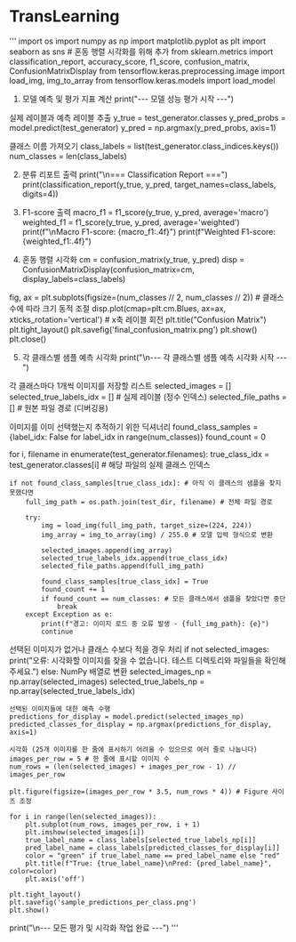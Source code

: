 # TransLearning
'''
import os
import numpy as np
import matplotlib.pyplot as plt
import seaborn as sns # 혼동 행렬 시각화를 위해 추가
from sklearn.metrics import classification_report, accuracy_score, f1_score, confusion_matrix, ConfusionMatrixDisplay
from tensorflow.keras.preprocessing.image import load_img, img_to_array
from tensorflow.keras.models import load_model 

1. 모델 예측 및 평가 지표 계산
print("--- 모델 성능 평가 시작 ---")

실제 레이블과 예측 레이블 추출
y_true = test_generator.classes
y_pred_probs = model.predict(test_generator)
y_pred = np.argmax(y_pred_probs, axis=1)

클래스 이름 가져오기
class_labels = list(test_generator.class_indices.keys())
num_classes = len(class_labels)


2. 분류 리포트 출력
print("\n=== Classification Report ===")
print(classification_report(y_true, y_pred, target_names=class_labels, digits=4))

3. F1-score 출력
macro_f1 = f1_score(y_true, y_pred, average='macro')
weighted_f1 = f1_score(y_true, y_pred, average='weighted')
print(f"\nMacro F1-score: {macro_f1:.4f}")
print(f"Weighted F1-score: {weighted_f1:.4f}")

4. 혼동 행렬 시각화
cm = confusion_matrix(y_true, y_pred)
disp = ConfusionMatrixDisplay(confusion_matrix=cm, display_labels=class_labels)

fig, ax = plt.subplots(figsize=(num_classes // 2, num_classes // 2)) # 클래스 수에 따라 크기 동적 조절
disp.plot(cmap=plt.cm.Blues, ax=ax, xticks_rotation='vertical') # x축 레이블 회전
plt.title("Confusion Matrix")
plt.tight_layout()
plt.savefig('final_confusion_matrix.png')
plt.show()
plt.close()

5. 각 클래스별 샘플 예측 시각화
print("\n--- 각 클래스별 샘플 예측 시각화 시작 ---")

각 클래스마다 1개씩 이미지를 저장할 리스트
selected_images = []
selected_true_labels_idx = [] # 실제 레이블 (정수 인덱스)
selected_file_paths = [] # 원본 파일 경로 (디버깅용)

이미지를 이미 선택했는지 추적하기 위한 딕셔너리
found_class_samples = {label_idx: False for label_idx in range(num_classes)}
found_count = 0

for i, filename in enumerate(test_generator.filenames):
    true_class_idx = test_generator.classes[i] # 해당 파일의 실제 클래스 인덱스

    if not found_class_samples[true_class_idx]: # 아직 이 클래스의 샘플을 찾지 못했다면
        full_img_path = os.path.join(test_dir, filename) # 전체 파일 경로

        try:
            img = load_img(full_img_path, target_size=(224, 224))
            img_array = img_to_array(img) / 255.0 # 모델 입력 형식으로 변환

            selected_images.append(img_array)
            selected_true_labels_idx.append(true_class_idx)
            selected_file_paths.append(full_img_path)

            found_class_samples[true_class_idx] = True
            found_count += 1
            if found_count == num_classes: # 모든 클래스에서 샘플을 찾았다면 중단
                break
        except Exception as e:
            print(f"경고: 이미지 로드 중 오류 발생 - {full_img_path}: {e}")
            continue

선택된 이미지가 없거나 클래스 수보다 적을 경우 처리
if not selected_images:
    print("오류: 시각화할 이미지를 찾을 수 없습니다. 테스트 디렉토리와 파일들을 확인해주세요.")
else:
    NumPy 배열로 변환
    selected_images_np = np.array(selected_images)
    selected_true_labels_np = np.array(selected_true_labels_idx)

    선택된 이미지들에 대한 예측 수행
    predictions_for_display = model.predict(selected_images_np)
    predicted_classes_for_display = np.argmax(predictions_for_display, axis=1)

    시각화 (25개 이미지를 한 줄에 표시하기 어려울 수 있으므로 여러 줄로 나눕니다)
    images_per_row = 5 # 한 줄에 표시할 이미지 수
    num_rows = (len(selected_images) + images_per_row - 1) // images_per_row

    plt.figure(figsize=(images_per_row * 3.5, num_rows * 4)) # Figure 사이즈 조정

    for i in range(len(selected_images)):
        plt.subplot(num_rows, images_per_row, i + 1)
        plt.imshow(selected_images[i])
        true_label_name = class_labels[selected_true_labels_np[i]]
        pred_label_name = class_labels[predicted_classes_for_display[i]]
        color = "green" if true_label_name == pred_label_name else "red"
        plt.title(f"True: {true_label_name}\nPred: {pred_label_name}", color=color)
        plt.axis('off')

    plt.tight_layout()
    plt.savefig('sample_predictions_per_class.png')
    plt.show()

print("\n--- 모든 평가 및 시각화 작업 완료 ---")
'''
